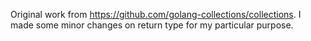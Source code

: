 Original work from https://github.com/golang-collections/collections.
I made some minor changes on return type for my particular purpose.

